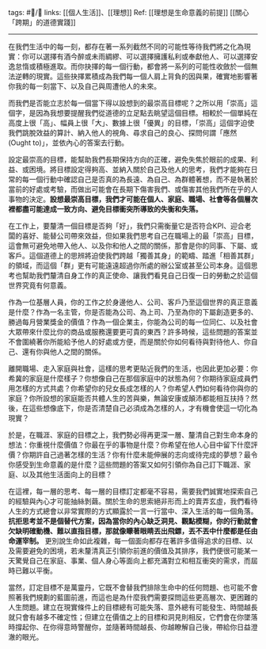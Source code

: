 tags: #📝️/🌲️ 
links: [[個人生活]]、[[理想]]
Ref: 
[[理想是生命意義的前提]]
[[關心「跨期」的道德實踐]]

---
在我們生活中的每一刻，都存在著一系列截然不同的可能性等待我們將之化為現實：你可以選擇有酒今醉或未雨綢繆、可以選擇擁護私利或奉獻他人、可以選擇安逸怠惰或積極進取。而你抉擇的每一個行動，都會將一系列的可能性收斂於一個無法逆轉的現實。這些抉擇累積成為我們每一個人肩上背負的因與果，確實地影響著你我的每一刻當下、以及自己與周遭他人的未來。

而我們是否能立志於每一個當下得以設想到的最崇高目標呢？之所以用「崇高」這個字，是因為我想要提醒我們從道德的立足點去眺望這個目標。相較於一個單純在高度上很「高」、幅員上很「大」、數據上很「優異」的目標，「崇高」這個字迫使我們跳脫效益的算計、納入他人的視角、尋求自己的良心、探問何謂「應然(Ought to)」，並依內心的答案去行動。

設定最崇高的目標，能幫助我們長期保持方向的正確，避免失焦於眼前的成果、利益、或困境。將目標設定得夠高、並納入關於自己及他人的思考，我們才能夠在日常的每一個行動中確認自己是否真的為長遠、為自己、為群體著想，而不是執著於當前的好處或考驗，而做出可能會在長期下傷害我們、或傷害其他我們所在乎的人事物的決定。**設想最崇高目標，我們才可能在個人、家庭、職場、社會等各個層次裡都盡可能達成一致方向、避免目標衝突所導致的失衡和失落。**

在工作上，要釐清一個目標是否夠「好」，我們只需衡量它是否符合KPI、迎合老闆的喜好、能替公司帶來效益，但如果我們思考自己在職場上的最「崇高」目標，這會無可避免地帶入他人、以及你和他人之間的關係，那會是你的同事、下屬、或客戶。這個道德上的思辨將迫使我們跨越「獨善其身」的範疇、踏進「相善其群」的領域，而這個「群」更有可能遠遠超過你所處的辦公室或甚至公司本身。這個思考也幫助我們釐清自身工作的真正使命、讓我們看見自己日復一日的勞動之於這個世界究竟有何意義。

作為一位基層人員，你的工作之於身邊他人、公司、客戶乃至這個世界的真正意義是什麼？作為一名主管，你是否能為公司、為上司、乃至為你的下屬創造更多的、勝過每月營業獎金的價值？作為一個企業主，你能為公司的每一位同仁、以及社會大眾帶來什麼比你的商品或服務還要更可貴的東西？許多時候，這些問題的答案並不會圍繞著你所能給予他人的好處或方便，而是關於你如何看待與對待他人、你自己、還有你與他人之間的關係。

離開職場、走入家庭與社會，這樣的思考更貼近我們的生活，也因此更加必要：你希冀的家庭是什麼樣子？你想像自己在那個家庭中的狀態為何？你期待家庭成員們用怎樣的方式共處？你希望你的兒女長成怎樣的人？你希望人們如何看待你與你的家庭？你所設想的家庭能否共體人生的苦與樂，無論安康或顛沛都能相互扶持？然後，在這些想像底下，你是否清楚自己必須成為怎樣的人，才有機會使這一切化為現實？

於是，在職涯、家庭的目標之上，我們勢必得再更深一層、釐清自己對生命本身的想法：你重視什麼價值？你最在乎的事物是什麼？你希望在他人心目中留下什麼評價？你期許自己過著怎樣的生活？你有什麼未能伸展的志向或待完成的夢想？最令你感受到生命意義的是什麼？這些問題的答案又如何引領你為自己訂下職涯、家庭、以及其他生活面向上的目標？

在這裡，每一層的思考、每一層的目標訂定都毫不容易，需要我們誠實地探索自己的經驗與內心才可能抽絲剝繭。關於生命的思索絕非形而上的賣弄玄虛，我們看待人生的方式總會以非常實際的方式顯露於一言一行當中、深入生活的每一個角落。**抗拒思考並不是個替代方案，因為當你的內心缺乏洞見、觀點模糊，你的行動就會欠缺明確動機、難以直指目標，那就像矇著眼睛丟出飛鏢，丟不丟中什麼都是任由命運宰制。** 更別說生命如此複雜，每一個面向都存在著許多值得追求的目標、以及需要避免的困境，若未釐清真正引領你前進的價值及其排序，我們便很可能某一天驚覺自己在家庭、事業、個人身心等面向上都充滿對立和相互衝突的需求，而屆時已難以平衡。

當然，訂定目標不是萬靈丹，它既不會替我們排除生命中的任何問題、也可能不會照著我們規劃的藍圖前進，而這也是為什麼我們需要探問這些更高層次、更困難的人生問題。建立在現實條件上的目標總有可能失落、意外總有可能發生、時間越長就只會有越多不確定性；但建立在價值之上的目標和洞見則相反，它們會在你墜落時撐起你、在你得意時警醒你，並隨著時間越長、你越瞭解自己後，帶給你日益澄澈的眼光。